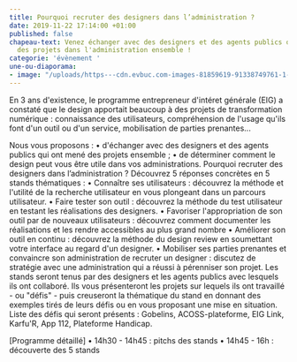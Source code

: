 ```yaml
---
title: Pourquoi recruter des designers dans l’administration ?
date: 2019-11-22 17:14:00 +01:00
published: false
chapeau-text: Venez échanger avec des designers et des agents publics qui ont mené
  des projets dans l'administration ensemble !
categorie: 'évènement '
une-ou-diaporama:
- image: "/uploads/https---cdn.evbuc.com-images-81859619-91338749761-1-original.jpg"
---
```


En 3 ans d'existence, le programme entrepreneur d'intéret générale (EIG) a constaté que le design apportait beaucoup à des projets de transformation numérique : connaissance des utilisateurs, compréhension de l'usage qu'ils font d'un outil ou d'un service, mobilisation de parties prenantes...

Nous vous proposons :
•	d'échanger avec des designers et des agents publics qui ont mené des projets ensemble ;
•	de déterminer comment le design peut vous être utile dans vos administrations.
Pourquoi recruter des designers dans l’administration ?
Découvrez 5 réponses concrètes en 5 stands thématiques :
•	Connaître ses utilisateurs : découvrez la méthode et l'utilité de la recherche utilisateur en vous plongeant dans un parcours utilisateur.
•	Faire tester son outil : découvrez la méthode du test utilisateur en testant les réalisations des designers.
•	Favoriser l'appropriation de son outil par de nouveaux utilisateurs : découvrez comment documenter les réalisations et les rendre accessibles au plus grand nombre
•	Améliorer son outil en continu : découvrez la méthode du design review en soumettant votre interface au regard d'un designer.
•	Mobiliser ses parties prenantes et convaincre son administration de recruter un designer : discutez de stratégie avec une administration qui a réussi à pérenniser son projet.
Les stands seront tenus par des designers et les agents publics avec lesquels ils ont collaboré. Ils vous présenteront les projets sur lequels ils ont travaillé - ou "défis" - puis creuseront la thématique du stand en donnant des exemples tirés de leurs défis ou en vous proposant une mise en situation.
Liste des défis qui seront présents : Gobelins, ACOSS-plateforme, EIG Link, Karfu'R, App 112, Plateforme Handicap.


[Programme détaillé]
•	14h30 - 14h45 : pitchs des stands
•	14h45 - 16h : découverte des 5 stands

